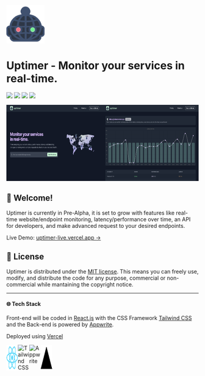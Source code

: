  <img height="100" src="/public/uptimer-logo.webp" alt="uptimer logo"/>

# Uptimer - Monitor your services in real-time.

![](https://img.shields.io/badge/PreAlpha-white)
![](https://img.shields.io/badge/Monitoring_Service-D8B4FE)
![](https://img.shields.io/github/issues/t4zzlerdeveloper/rubium?color=D8B4FE)
![](https://img.shields.io/github/license/t4zzlerdeveloper/rubium?color=D8B4FE)

 <img height="200" src="/src/assets/screenshots/showcase.webp" alt="Showcase Image"/>


## 👋 Welcome!

Uptimer is currently in Pre-Alpha, it is set to grow with features like real-time website/endpoint monitoring, latency/performance over time, an API for developers, and make advanced request to your desired endpoints.

Live Demo: [uptimer-live.vercel.app →](https://uptimer-live.vercel.app)


## 📄 License

Uptimer is distributed under the [MIT license](https://github.com/t4zzlerdeveloper/rubium/blob/main/LICENSE). This means you can freely use, modify, and distribute the code for any purpose, commercial or non-commercial while mantaining the copyright notice.

---

#### 🌐 Tech Stack
Front-end will be coded in [React.js](https://react.dev/) with the CSS Framework [Tailwind CSS]("https://tailwindcss.com/") and the Back-end is powered by [Appwrite](https://appwrite.io). 

Deployed using [Vercel](https://vercel.com/)
<div style="display:flex;">
  <img width="30" src="https://github.com/devicons/devicon/raw/master/icons/react/react-original.svg"/>
    <img width="30" alt="Tailwind CSS" src="https://upload.wikimedia.org/wikipedia/commons/thumb/d/d5/Tailwind_CSS_Logo.svg/320px-Tailwind_CSS_Logo.svg.png"/>
  <img width="30" alt="Appwrite" src="https://appwrite.io/assets/logomark/logo.svg"/>
  <img width="30" src="https://github.com/devicons/devicon/raw/master/icons/vercel/vercel-original.svg"/>
</div>





